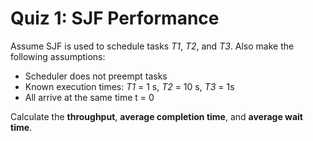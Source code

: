 # Quiz 1: SJF Performance

Assume SJF is used to schedule tasks *T1*, *T2*, and *T3*. Also make the following assumptions:

- Scheduler does not preempt tasks
- Known execution times: *T1* = 1 s, *T2* = 10 s, *T3* = 1s
- All arrive at the same time t = 0

Calculate the **throughput**, **average completion time**, and **average wait time**.
